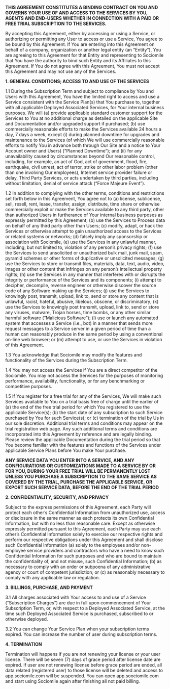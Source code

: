 **THIS AGREEMENT CONSTITUTES A BINDING CONTRACT ON YOU AND GOVERNS YOUR USE OF AND ACCESS TO THE SERVICES BY YOU, AGENTS AND END-USERS WHETHER IN CONNECTION WITH A PAID OR FREE TRIAL SUBSCRIPTION TO THE SERVICES.**

By accepting this Agreement, either by accessing or using a Service, or authorizing or permitting any User to access or use a Service, You agree to be bound by this Agreement. If You are entering into this Agreement on behalf of a company, organization or another legal entity (an “Entity”), You are agreeing to this Agreement for that Entity and representing to Sociomile that You have the authority to bind such Entity and its Affiliates to this Agreement. If You do not agree with this Agreement, You must not accept this Agreement and may not use any of the Services.

**1. GENERAL CONDITIONS; ACCESS TO AND USE OF THE SERVICES**

1.1 During the Subscription Term and subject to compliance by You and Users with this Agreement, You have the limited right to access and use a Service consistent with the Service Plan(s) that You purchase to, together with all applicable Deployed Associated Services, for Your internal business purposes. We will (a) provide applicable standard customer support for the Services to You at no additional charge as detailed on the applicable Site and Documentation and/or upgraded support if purchased; (b) use commercially reasonable efforts to make the Services available 24 hours a day, 7 days a week, except (i) during planned downtime for upgrades and maintenance to the Services (of which We will use commercially reasonable efforts to notify You in advance both through Our Site and a notice to Your Account owner and Users) (“Planned Downtime”); and (ii) for any unavailability caused by circumstances beyond Our reasonable control, including, for example, an act of God, act of government, flood, fire, earthquake, civil unrest, act of terror, strike or other labor problem (other than one involving Our employees), Internet service provider failure or delay, Third Party Services, or acts undertaken by third parties, including without limitation, denial of service attack (“Force Majeure Event”).

1.2  In addition to complying with the other terms, conditions and restrictions set forth below in this Agreement, You agree not to (a) license, sublicense, sell, resell, rent, lease, transfer, assign, distribute, time share or otherwise commercially exploit or make the Services available to any third party, other than authorized Users in furtherance of Your internal business purposes as expressly permitted by this Agreement; (b) use the Services to Process data on behalf of any third party other than Users; (c) modify, adapt, or hack the Services or otherwise attempt to gain unauthorized access to the Services or related systems or networks; (d) falsely imply any sponsorship or association with Sociomile, (e) use the Services in any unlawful manner, including, but not limited to, violation of any person’s privacy rights; (f) use the Services to send unsolicited or unauthorized bulk mail, junk mail, spam, pyramid schemes or other forms of duplicative or unsolicited messages; (g) use the Services to store or transmit files, materials, data, text, audio, video, images or other content that infringes on any person’s intellectual property rights; (h) use the Services in any manner that interferes with or disrupts the integrity or performance of the Services and its components; (i) attempt to decipher, decompile, reverse engineer or otherwise discover the source code of any Software making up the Services; (j) use the Services to knowingly post, transmit, upload, link to, send or store any content that is unlawful, racist, hateful, abusive, libelous, obscene, or discriminatory; (k) use the Services to knowingly post transmit, upload, link to, send or store any viruses, malware, Trojan horses, time bombs, or any other similar harmful software (“Malicious Software”); (l) use or launch any automated system that accesses a Service (i.e., bot) in a manner that sends more request messages to a Service server in a given period of time than a human can reasonably produce in the same period by using a conventional on-line web browser; or (m) attempt to use, or use the Services in violation of this Agreement.

1.3 You acknowledge that Sociomile may modify the features and functionality of the Services during the Subscription Term.

1.4 You may not access the Services if You are a direct competitor of the Sociomile. You may not access the Services for the purposes of monitoring performance, availability, functionality, or for any benchmarking or competitive purposes.

1.5 If You register for a free trial for any of the Services, We will make such Services available to You on a trial basis free of charge until the earlier of (a) the end of the free trial period for which You registered to use the applicable Service(s); (b) the start date of any subscription to such Service purchased by You for such Service(s); or (c) termination of the trial by Us in our sole discretion. Additional trial terms and conditions may appear on the trial registration web page. Any such additional terms and conditions are incorporated into this Agreement by reference and are legally binding. Please review the applicable Documentation during the trial period so that You become familiar with the features and functions of the Services under applicable Service Plans before You make Your purchase.

**ANY SERVICE DATA YOU ENTER INTO A SERVICE, AND ANY CONFIGURATIONS OR CUSTOMIZATIONS MADE TO A SERVICE BY OR FOR YOU, DURING YOUR FREE TRIAL WILL BE PERMANENTLY LOST UNLESS YOU PURCHASE A SUBSCRIPTION TO THE SAME SERVICE AS COVERED BY THE TRIAL, PURCHASE THE APPLICABLE SERVICE, OR EXPORT SUCH SERVICE DATA, BEFORE THE END OF THE TRIAL PERIOD**

**2. CONFIDENTIALITY, SECURITY, AND PRIVACY**

Subject to the express permissions of this Agreement, each Party will protect each other’s Confidential Information from unauthorized use, access or disclosure in the same manner as each protects its own Confidential Information, but with no less than reasonable care. Except as otherwise expressly permitted pursuant to this Agreement, each Party may use each other’s Confidential Information solely to exercise our respective rights and perform our respective obligations under this Agreement and shall disclose such Confidential Information (a) solely to the employees and/or non-employee service providers and contractors who have a need to know such Confidential Information for such purposes and who are bound to maintain the confidentiality of, and not misuse, such Confidential Information; (b) as necessary to comply with an order or subpoena of any administrative agency or court of competent jurisdiction; or (c) as reasonably necessary to comply with any applicable law or regulation.

**3. BILLINGS, PURCHASE, AND PAYMENT**

3.1 All charges associated with Your access to and use of a Service (“Subscription Charges”) are due in full upon commencement of Your Subscription Term, or, with respect to a Deployed Associated Service, at the time such Deployed Associated Service is purchased, subscribed to or otherwise deployed.

3.2  You can change Your Service Plan when your subscription terms expired. You can increase the number of user during subscription terms.

**4. TERMINATION**

Termination will happens if you are not renewing your license or your user license. There will be seven (7) days of grace period after license date are expired. If user are not renewing license before grace period are ended, all data related (registered user) to those license will be deleted and access to app.sociomile.com will be suspended. You can open app.soociomile.com and start using Sociomile again after finishing all not paid billing.
